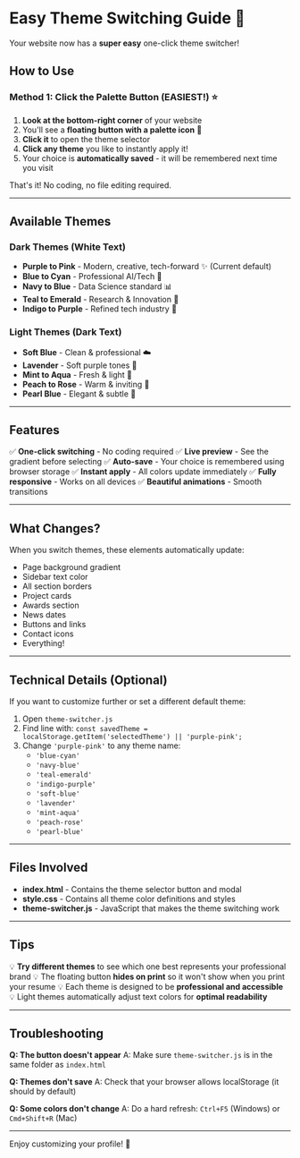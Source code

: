 # Easy Theme Switching Guide 🎨

Your website now has a **super easy** one-click theme switcher!

## How to Use

### Method 1: Click the Palette Button (EASIEST!) ⭐

1. **Look at the bottom-right corner** of your website
2. You'll see a **floating button with a palette icon** 🎨
3. **Click it** to open the theme selector
4. **Click any theme** you like to instantly apply it!
5. Your choice is **automatically saved** - it will be remembered next time you visit

That's it! No coding, no file editing required.

---

## Available Themes

### Dark Themes (White Text)
- **Purple to Pink** - Modern, creative, tech-forward ✨ (Current default)
- **Blue to Cyan** - Professional AI/Tech 💼
- **Navy to Blue** - Data Science standard 📊
- **Teal to Emerald** - Research & Innovation 🌿
- **Indigo to Purple** - Refined tech industry 🔮

### Light Themes (Dark Text)
- **Soft Blue** - Clean & professional ☁️
- **Lavender** - Soft purple tones 💜
- **Mint to Aqua** - Fresh & light 🌊
- **Peach to Rose** - Warm & inviting 🍑
- **Pearl Blue** - Elegant & subtle 💎

---

## Features

✅ **One-click switching** - No coding required
✅ **Live preview** - See the gradient before selecting
✅ **Auto-save** - Your choice is remembered using browser storage
✅ **Instant apply** - All colors update immediately
✅ **Fully responsive** - Works on all devices
✅ **Beautiful animations** - Smooth transitions

---

## What Changes?

When you switch themes, these elements automatically update:
- Page background gradient
- Sidebar text color
- All section borders
- Project cards
- Awards section
- News dates
- Buttons and links
- Contact icons
- Everything!

---

## Technical Details (Optional)

If you want to customize further or set a different default theme:

1. Open `theme-switcher.js`
2. Find line with: `const savedTheme = localStorage.getItem('selectedTheme') || 'purple-pink';`
3. Change `'purple-pink'` to any theme name:
   - `'blue-cyan'`
   - `'navy-blue'`
   - `'teal-emerald'`
   - `'indigo-purple'`
   - `'soft-blue'`
   - `'lavender'`
   - `'mint-aqua'`
   - `'peach-rose'`
   - `'pearl-blue'`

---

## Files Involved

- **index.html** - Contains the theme selector button and modal
- **style.css** - Contains all theme color definitions and styles
- **theme-switcher.js** - JavaScript that makes the theme switching work

---

## Tips

💡 **Try different themes** to see which one best represents your professional brand
💡 The floating button **hides on print** so it won't show when you print your resume
💡 Each theme is designed to be **professional and accessible**
💡 Light themes automatically adjust text colors for **optimal readability**

---

## Troubleshooting

**Q: The button doesn't appear**
A: Make sure `theme-switcher.js` is in the same folder as `index.html`

**Q: Themes don't save**
A: Check that your browser allows localStorage (it should by default)

**Q: Some colors don't change**
A: Do a hard refresh: `Ctrl+F5` (Windows) or `Cmd+Shift+R` (Mac)

---

Enjoy customizing your profile! 🎉
